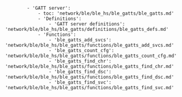             - 'GATT server':
                - toc: 'network/ble/ble_hs/ble_gatts/ble_gatts.md'
                - 'Definitions':
                    - 'GATT server definitions': 'network/ble/ble_hs/ble_gatts/definitions/ble_gatts_defs.md'
                - 'Functions':
                    - 'ble_gatts_add_svcs': 'network/ble/ble_hs/ble_gatts/functions/ble_gatts_add_svcs.md'
                    - 'ble_gatts_count_cfg': 'network/ble/ble_hs/ble_gatts/functions/ble_gatts_count_cfg.md'
                    - 'ble_gatts_find_chr': 'network/ble/ble_hs/ble_gatts/functions/ble_gatts_find_chr.md'
                    - 'ble_gatts_find_dsc': 'network/ble/ble_hs/ble_gatts/functions/ble_gatts_find_dsc.md'
                    - 'ble_gatts_find_svc': 'network/ble/ble_hs/ble_gatts/functions/ble_gatts_find_svc.md'
